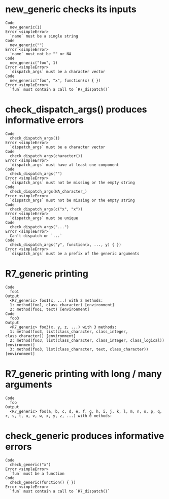 # new_generic checks its inputs

    Code
      new_generic(1)
    Error <simpleError>
      `name` must be a single string
    Code
      new_generic("")
    Error <simpleError>
      `name` must not be "" or NA
    Code
      new_generic("foo", 1)
    Error <simpleError>
      `dispatch_args` must be a character vector
    Code
      new_generic("foo", "x", function(x) { })
    Error <simpleError>
      `fun` must contain a call to `R7_dispatch()`

# check_dispatch_args() produces informative errors

    Code
      check_dispatch_args(1)
    Error <simpleError>
      `dispatch_args` must be a character vector
    Code
      check_dispatch_args(character())
    Error <simpleError>
      `dispatch_args` must have at least one component
    Code
      check_dispatch_args("")
    Error <simpleError>
      `dispatch_args` must not be missing or the empty string
    Code
      check_dispatch_args(NA_character_)
    Error <simpleError>
      `dispatch_args` must not be missing or the empty string
    Code
      check_dispatch_args(c("x", "x"))
    Error <simpleError>
      `dispatch_args` must be unique
    Code
      check_dispatch_args("...")
    Error <simpleError>
      Can't dispatch on `...`
    Code
      check_dispatch_args("y", function(x, ..., y) { })
    Error <simpleError>
      `dispatch_args` must be a prefix of the generic arguments

# R7_generic printing

    Code
      foo1
    Output
      <R7_generic> foo1(x, ...) with 2 methods:
      1: method(foo1, class_character) [environment]
      2: method(foo1, text) [environment]
    Code
      foo3
    Output
      <R7_generic> foo3(x, y, z, ...) with 3 methods:
      1: method(foo3, list(class_character, class_integer, class_character)) [environment]
      2: method(foo3, list(class_character, class_integer, class_logical)) [environment]
      3: method(foo3, list(class_character, text, class_character)) [environment]

# R7_generic printing with long / many arguments

    Code
      foo
    Output
      <R7_generic> foo(a, b, c, d, e, f, g, h, i, j, k, l, m, n, o, p, q, r, s, t, u, v, w, x, y, z, ...) with 0 methods:

# check_generic produces informative errors

    Code
      check_generic("x")
    Error <simpleError>
      `fun` must be a function
    Code
      check_generic(function() { })
    Error <simpleError>
      `fun` must contain a call to `R7_dispatch()`

